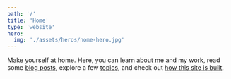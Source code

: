 ```yaml
---
path: '/'
title: 'Home'
type: 'website'
hero:
  img: './assets/heros/home-hero.jpg'
---
```


Make yourself at home. Here, you can learn [about me](/about) and my [work](/about/work), read some [blog posts](/posts), explore a few [topics](/tags), and check out [how this site is built](/meta).

<!-- abstract -->
